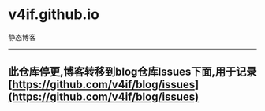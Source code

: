 # v4if.github.io
静态博客


---
此仓库停更,博客转移到blog仓库Issues下面,用于记录
[https://github.com/v4if/blog/issues](https://github.com/v4if/blog/issues)
---
